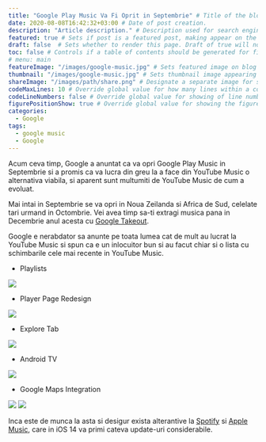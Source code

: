 ```yaml
---
title: "Google Play Music Va Fi Oprit in Septembrie" # Title of the blog post.
date: 2020-08-08T16:42:32+03:00 # Date of post creation.
description: "Article description." # Description used for search engine.
featured: true # Sets if post is a featured post, making appear on the home page side bar.
draft: false  # Sets whether to render this page. Draft of true will not be rendered.
toc: false # Controls if a table of contents should be generated for first-level links automatically.
# menu: main
featureImage: "/images/google-music.jpg" # Sets featured image on blog post.
thumbnail: "/images/google-music.jpg" # Sets thumbnail image appearing inside card on homepage.
shareImage: "/images/path/share.png" # Designate a separate image for social media sharing.
codeMaxLines: 10 # Override global value for how many lines within a code block before auto-collapsing.
codeLineNumbers: false # Override global value for showing of line numbers within code block.
figurePositionShow: true # Override global value for showing the figure label.
categories:
  - Google
tags:
  - google music
  - Google
---
```


Acum ceva timp, Google a anuntat ca va opri Google Play Music in Septembrie si a promis ca va lucra din greu la a face din YouTube Music o alternativa viabila, si aparent sunt multumiti de YouTube Music de cum a evoluat.

Mai intai in Septembrie se va opri in Noua Zeilanda si Africa de Sud, celelate tari urmand in Octombrie. Vei avea timp sa-ti extragi musica pana in Decembrie anul acesta cu [Google Takeout](https://takeout.google.com/).

Google e nerabdator sa anunte pe toata lumea cat de mult au lucrat la YouTube Music si spun ca e un inlocuitor bun si au facut chiar si o lista cu schimbarile cele mai recente in YouTube Music.

* Playlists

 ![](https://www.androidpolice.com/wp-content/uploads/2020/06/15/youtube-music-collaborate-playlists-1.png)
* Player Page Redesign

![](https://www.androidpolice.com/wp-content/uploads/2020/02/youtube-music-now-playing-new-1.png)
* Explore Tab

![](https://www.androidpolice.com/wp-content/uploads/2020/06/09/youtube-music-web-explore-2.png)
* Android TV

![](https://www.androidpolice.com/wp-content/uploads/2020/07/24/youtube-music-android-tv-1.png)
* Google Maps Integration

![](https://www.androidpolice.com/wp-content/uploads/2020/06/12/google-maps-youtube-music-3.png) ![](https://www.androidpolice.com/wp-content/uploads/2020/06/12/google-maps-youtube-music-4.png)

Inca este de munca la asta si desigur exista alterantive la [Spotify](https://www.spotify.com/) si [Apple Music](https://www.apple.com/apple-music/), care in iOS 14 va primi cateva update-uri considerabile.
